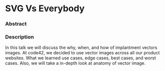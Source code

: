 # SVG Vs Everybody

### Abstract

### Description
In this talk we will discuss the why, when, and how of implantment vectors images. At code42, we decided to use vector images across all our product websites. What we learned use cases, edge cases, best cases, and worst cases. Also, we will take a in-depth look at anatomy of vector image.  

